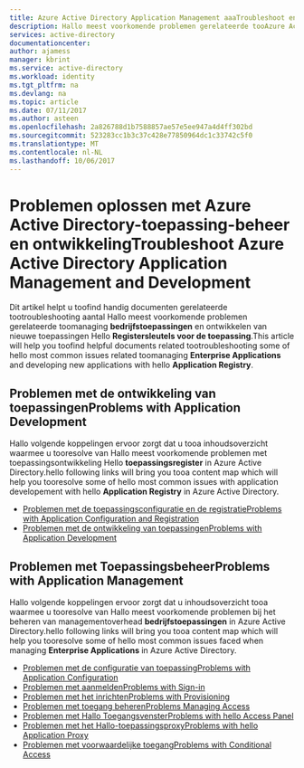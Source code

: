 ```yaml
---
title: Azure Active Directory Application Management aaaTroubleshoot en ontwikkeling
description: Hallo meest voorkomende problemen gerelateerde tooAzure Active Directory Application Management- en ontwikkeling oplossen
services: active-directory
documentationcenter: 
author: ajamess
manager: kbrint
ms.service: active-directory
ms.workload: identity
ms.tgt_pltfrm: na
ms.devlang: na
ms.topic: article
ms.date: 07/11/2017
ms.author: asteen
ms.openlocfilehash: 2a826788d1b7588857ae57e5ee947a4d4ff302bd
ms.sourcegitcommit: 523283cc1b3c37c428e77850964dc1c33742c5f0
ms.translationtype: MT
ms.contentlocale: nl-NL
ms.lasthandoff: 10/06/2017
---
```

# <a name="troubleshoot-azure-active-directory-application-management-and-development"></a><span data-ttu-id="7537a-103">Problemen oplossen met Azure Active Directory-toepassing-beheer en ontwikkeling</span><span class="sxs-lookup"><span data-stu-id="7537a-103">Troubleshoot Azure Active Directory Application Management and Development</span></span>
<span data-ttu-id="7537a-104">Dit artikel helpt u toofind handig documenten gerelateerde tootroubleshooting aantal Hallo meest voorkomende problemen gerelateerde toomanaging **bedrijfstoepassingen** en ontwikkelen van nieuwe toepassingen Hello  **Registersleutels voor de toepassing**.</span><span class="sxs-lookup"><span data-stu-id="7537a-104">This article will help you toofind helpful documents related tootroubleshooting some of hello most common issues related toomanaging **Enterprise Applications** and developing new applications with hello **Application Registry**.</span></span>

## <a name="problems-with-application-development"></a><span data-ttu-id="7537a-105">Problemen met de ontwikkeling van toepassingen</span><span class="sxs-lookup"><span data-stu-id="7537a-105">Problems with Application Development</span></span>
<span data-ttu-id="7537a-106">Hallo volgende koppelingen ervoor zorgt dat u tooa inhoudsoverzicht waarmee u tooresolve van Hallo meest voorkomende problemen met toepassingsontwikkeling Hello **toepassingsregister** in Azure Active Directory.</span><span class="sxs-lookup"><span data-stu-id="7537a-106">hello following links will bring you tooa content map which will help you tooresolve some of hello most common issues with application developement with hello **Application Registry** in Azure Active Directory.</span></span>

* [<span data-ttu-id="7537a-107">Problemen met de toepassingsconfiguratie en de registratie</span><span class="sxs-lookup"><span data-stu-id="7537a-107">Problems with Application Configuration and Registration</span></span>](active-directory-application-dev-config-content-map.md)
* [<span data-ttu-id="7537a-108">Problemen met de ontwikkeling van toepassingen</span><span class="sxs-lookup"><span data-stu-id="7537a-108">Problems with Application Development</span></span>](active-directory-application-dev-development-content-map.md)

## <a name="problems-with-application-management"></a><span data-ttu-id="7537a-109">Problemen met Toepassingsbeheer</span><span class="sxs-lookup"><span data-stu-id="7537a-109">Problems with Application Management</span></span>
<span data-ttu-id="7537a-110">Hallo volgende koppelingen ervoor zorgt dat u inhoudsoverzicht tooa waarmee u tooresolve van Hallo meest voorkomende problemen bij het beheren van managementoverhead **bedrijfstoepassingen** in Azure Active Directory.</span><span class="sxs-lookup"><span data-stu-id="7537a-110">hello following links will bring you tooa content map which will help you tooresolve some of hello most common issues faced when managing **Enterprise Applications** in Azure Active Directory.</span></span>

* [<span data-ttu-id="7537a-111">Problemen met de configuratie van toepassing</span><span class="sxs-lookup"><span data-stu-id="7537a-111">Problems with Application Configuration</span></span>](active-directory-application-config-content-map.md)
* [<span data-ttu-id="7537a-112">Problemen met aanmelden</span><span class="sxs-lookup"><span data-stu-id="7537a-112">Problems with Sign-in</span></span>](active-directory-application-sign-in-content-map.md)
* [<span data-ttu-id="7537a-113">Problemen met het inrichten</span><span class="sxs-lookup"><span data-stu-id="7537a-113">Problems with Provisioning</span></span>](active-directory-application-provisioning-content-map.md)
* [<span data-ttu-id="7537a-114">Problemen met toegang beheren</span><span class="sxs-lookup"><span data-stu-id="7537a-114">Problems Managing Access</span></span>](active-directory-application-access-content-map.md)
* [<span data-ttu-id="7537a-115">Problemen met Hallo Toegangsvenster</span><span class="sxs-lookup"><span data-stu-id="7537a-115">Problems with hello Access Panel</span></span>](active-directory-application-access-panel-content-map.md)
* [<span data-ttu-id="7537a-116">Problemen met het Hallo-toepassingsproxy</span><span class="sxs-lookup"><span data-stu-id="7537a-116">Problems with hello Application Proxy</span></span>](active-directory-application-proxy-content-map.md)
* [<span data-ttu-id="7537a-117">Problemen met voorwaardelijke toegang</span><span class="sxs-lookup"><span data-stu-id="7537a-117">Problems with Conditional Access</span></span>](active-directory-application-conditional-access-content-map.md)
